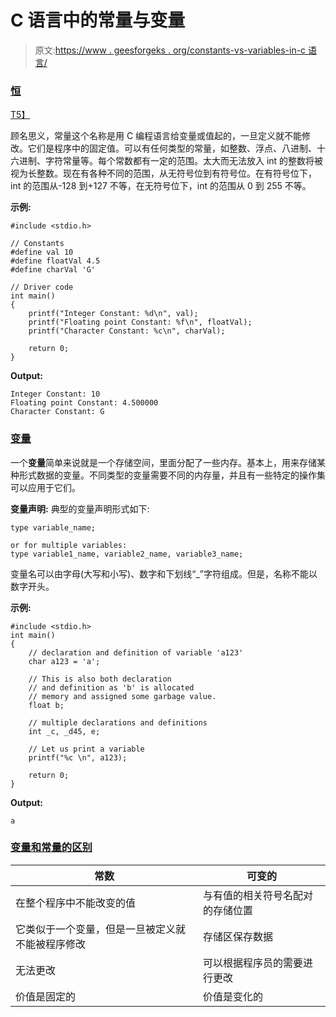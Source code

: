 # C 语言中的常量与变量

> 原文:[https://www . geesforgeks . org/constants-vs-variables-in-c 语言/](https://www.geeksforgeeks.org/constants-vs-variables-in-c-language/)

### <u>[恒](https://www.geeksforgeeks.org/constants-in-c/)</u>

<u>T5】</u>

顾名思义，常量这个名称是用 C 编程语言给变量或值起的，一旦定义就不能修改。它们是程序中的固定值。可以有任何类型的常量，如整数、浮点、八进制、十六进制、字符常量等。每个常数都有一定的范围。太大而无法放入 int 的整数将被视为长整数。现在有各种不同的范围，从无符号位到有符号位。在有符号位下，int 的范围从-128 到+127 不等，在无符号位下，int 的范围从 0 到 255 不等。

**示例:**

```
#include <stdio.h>

// Constants
#define val 10
#define floatVal 4.5
#define charVal 'G'

// Driver code
int main()
{
    printf("Integer Constant: %d\n", val);
    printf("Floating point Constant: %f\n", floatVal);
    printf("Character Constant: %c\n", charVal);

    return 0;
}
```

**Output:**

```
Integer Constant: 10
Floating point Constant: 4.500000
Character Constant: G

```

### <u>[变量](https://www.geeksforgeeks.org/variables-and-keywords-in-c/)</u>

一个**变量**简单来说就是一个存储空间，里面分配了一些内存。基本上，用来存储某种形式数据的变量。不同类型的变量需要不同的内存量，并且有一些特定的操作集可以应用于它们。

**变量声明:**
典型的变量声明形式如下:

```
type variable_name;

or for multiple variables:
type variable1_name, variable2_name, variable3_name;

```

变量名可以由字母(大写和小写)、数字和下划线“_”字符组成。但是，名称不能以数字开头。

**示例:**

```
#include <stdio.h>
int main()
{
    // declaration and definition of variable 'a123'
    char a123 = 'a';

    // This is also both declaration
    // and definition as 'b' is allocated
    // memory and assigned some garbage value.
    float b;

    // multiple declarations and definitions
    int _c, _d45, e;

    // Let us print a variable
    printf("%c \n", a123);

    return 0;
}
```

**Output:**

```
a

```

### <u>变量和常量的区别</u>

| 常数 | 可变的 |
| --- | --- |
| 在整个程序中不能改变的值 | 与有值的相关符号名配对的存储位置 |
| 它类似于一个变量，但是一旦被定义就不能被程序修改 | 存储区保存数据 |
| 无法更改 | 可以根据程序员的需要进行更改 |
| 价值是固定的 | 价值是变化的 |